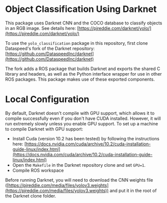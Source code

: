 # Object Classification Using Darknet

This package uses Darknet CNN and the COCO database to classify objects in an RGB image. See details here: [https://pjreddie.com/darknet/yolo/](https://pjreddie.com/darknet/yolo/) 

To use the `yolo_classification` package in this repository, first clone Dataspeed's fork of the Darknet repository:
[https://github.com/DataspeedInc/darknet](https://github.com/DataspeedInc/darknet) 

The fork adds a ROS package that builds Darknet and exports the shared C library and headers, as well as the Python interface wrapper for use in other ROS packages. This package makes use of these exported components.

# Local Configuration

By default, Darknet doesn't compile with GPU support, which allows it to compile successfully even if you don't have CUDA installed. However, it will run extremely slowly unless you enable GPU support. To set up a machine to compile Darknet with GPU support:

- Install Cuda (version 10.2 has been tested) by following the instructions here: [https://docs.nvidia.com/cuda/archive/10.2/cuda-installation-guide-linux/index.html](https://docs.nvidia.com/cuda/archive/10.2/cuda-installation-guide-linux/index.html) 
- Open the `Makefile` in the Darknet repository clone and set `GPU=1`.
- Compile ROS workspace

Before running Darknet, you will need to download the CNN weights file ([https://pjreddie.com/media/files/yolov3.weights](https://pjreddie.com/media/files/yolov3.weights)) and put it in the root of the Darknet clone folder.
